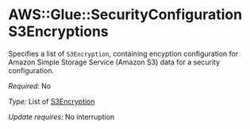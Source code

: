 # AWS::Glue::SecurityConfiguration S3Encryptions<a name="aws-properties-glue-securityconfiguration-s3encryptions"></a>

Specifies a list of `S3Encryption`, containing encyption configuration for Amazon Simple Storage Service \(Amazon S3\) data for a security configuration\.

*Required*: No

*Type:* List of [S3Encryption](https://docs.aws.amazon.com/AWSCloudFormation/latest/UserGuide/aws-properties-glue-securityconfiguration-s3encryption.html)

*Update requires:* No interruption